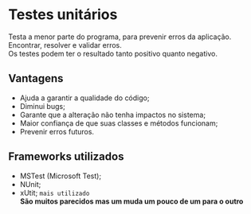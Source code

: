 # Testes unitários
Testa a menor parte do programa, para prevenir erros da aplicação.  
Encontrar, resolver e validar erros.  
Os testes podem ter o resultado tanto positivo quanto negativo.  

## Vantagens
* Ajuda a garantir a qualidade do código;
* Diminui bugs;
* Garante que a alteração não tenha impactos no sistema;
* Maior confiança de que suas classes e métodos funcionam;
* Prevenir erros futuros.

## Frameworks utilizados
* MSTest (Microsoft Test);
* NUnit;
* xUtit; `mais utilizado`  
__São muitos parecidos mas um muda um pouco de um para o outro__